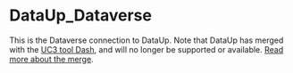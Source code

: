 DataUp_Dataverse
================

This is the Dataverse connection to DataUp. Note that DataUp has merged with the [UC3 tool Dash](http://dash.cdlib.org), and will no longer be supported or available. [Read more about the merge](http://datapub.cdlib.org/2014/09/12/dataup-is-merging-with-dash/).
